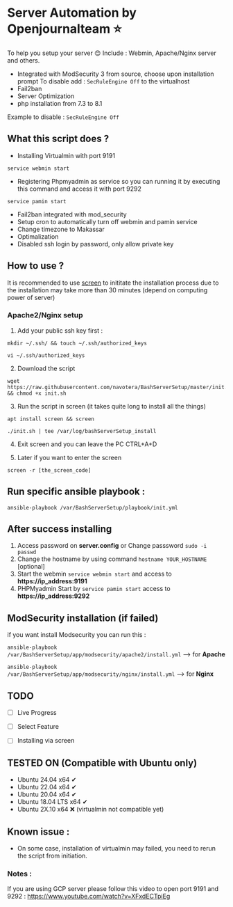 # Server Automation by Openjournalteam ⭐
To help you setup your server 😊
Include : Webmin, Apache/Nginx server and others. 

- Integrated with ModSecurity 3 from source, choose upon installation prompt
  To disable add : `SecRuleEngine Off` to the virtualhost
- Fail2ban
- Server Optimization
- php installation from 7.3 to 8.1

Example to disable : 
`SecRuleEngine Off`

## What this script does ?
- Installing Virtualmin with port 9191
```unix
service webmin start
```
- Registering Phpmyadmin as service so you can running it by executing this command and access it with port 9292 
```unix
service pamin start
```
- Fail2ban integrated with mod_security
- Setup cron to automatically turn off webmin and pamin service
- Change timezone to Makassar
- Optimalization
- Disabled ssh login by password, only allow private key

## How to use ?

It is recommended to use [screen](https://www.howtogeek.com/662422/how-to-use-linuxs-screen-command/) to inititate the installation process due to the installation may take more than 30 minutes (depend on computing power of server)

### Apache2/Nginx setup

1. Add your public ssh key first : 
```
mkdir ~/.ssh/ && touch ~/.ssh/authorized_keys 
```
```
vi ~/.ssh/authorized_keys
```

2. Download the script 

```unix
wget https://raw.githubusercontent.com/navotera/BashServerSetup/master/init.sh && chmod +x init.sh
```

3. Run the script in screen (it takes quite long to install all the things)
```unix 
apt install screen && screen
```

```unix
./init.sh | tee /var/log/bashServerSetup_install
```

4. Exit screen and you can leave the PC 
CTRL+A+D 


5. Later if you want to enter the screen 
```
screen -r [the_screen_code] 
```

## Run specific ansible playbook : 
```unix
ansible-playbook /var/BashServerSetup/playbook/init.yml
```

## After success installing 
1. Access password on **server.config** or Change passsword ```sudo -i passwd```  
2. Change the hostname by using command ```hostname YOUR_HOSTNAME``` [optional]
3. Start the webmin ```service webmin start``` and access to **https://ip_address:9191**
4. PHPMyadmin Start by ```service pamin start``` access to **https://ip_address:9292**


## ModSecurity installation (if failed)
if you want install Modsecurity you can run this : 

```ansible-playbook /var/BashServerSetup/app/modsecurity/apache2/install.yml``` --> for **Apache**

```ansible-playbook /var/BashServerSetup/app/modsecurity/nginx/install.yml``` --> for **Nginx**


## TODO
- [ ] Live Progress
- [ ] Select Feature
- [ ] Installing via screen


## TESTED ON (Compatible with Ubuntu only)
- Ubuntu 24.04 x64 ✔
- Ubuntu 22.04 x64 ✔
- Ubuntu 20.04 x64 ✔
- Ubuntu 18.04 LTS x64 ✔
- Ubuntu 2X.10 x64 ❌ (virtualmin not compatible yet)


## Known issue : 
- On some case, installation of virtualmin may failed, you need to rerun the script from initiation. 


### Notes :

If you are using GCP server please follow this video to open port 9191 and 9292 : 
https://www.youtube.com/watch?v=XFxdECTpiEg
